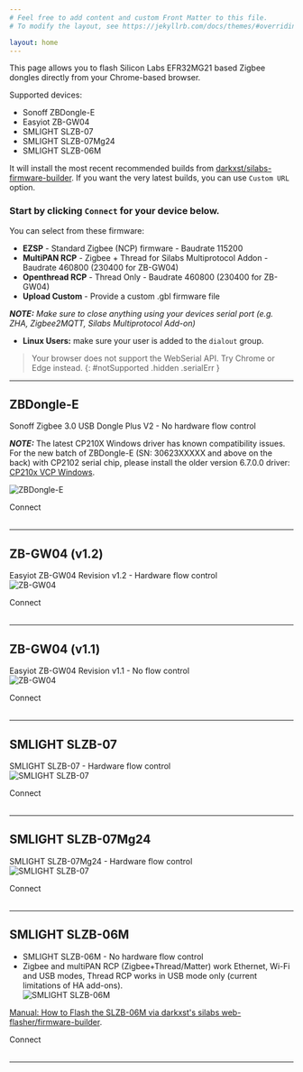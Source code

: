 ```yaml
---
# Feel free to add content and custom Front Matter to this file.
# To modify the layout, see https://jekyllrb.com/docs/themes/#overriding-theme-defaults

layout: home
---
```


This page allows you to flash Silicon Labs EFR32MG21 based Zigbee dongles directly from your Chrome-based browser.

Supported devices:
* Sonoff ZBDongle-E
* Easyiot ZB-GW04
* SMLIGHT SLZB-07
* SMLIGHT SLZB-07Mg24
* SMLIGHT SLZB-06M

It will install the most recent recommended builds from [darkxst/silabs-firmware-builder](https://github.com/darkxst/silabs-firmware-builder). If you want the very latest builds, you can use `Custom URL` option.  

### Start by clicking `Connect` for your device below.

You can select from these firmware:
* **EZSP** - Standard Zigbee (NCP) firmware - Baudrate 115200
* **MultiPAN RCP** - Zigbee + Thread for Silabs Multiprotocol Addon - Baudrate 460800 (230400 for ZB-GW04)
* **Openthread RCP** - Thread Only - Baudrate 460800 (230400 for ZB-GW04)
* **Upload Custom** - Provide a custom .gbl firmware file

***NOTE:** Make sure to close anything using your devices serial port (e.g. ZHA, Zigbee2MQTT, Silabs Multiprotocol Add-on)*

* **Linux Users:** make sure your user is added to the `dialout` group.

> Your browser does not support the WebSerial API. Try Chrome or Edge instead.
{: #notSupported .hidden .serialErr }


-----

## ZBDongle-E
Sonoff Zigbee 3.0 USB Dongle Plus V2 - No hardware flow control

***NOTE:*** The latest CP210X Windows driver has known compatibility issues. For the new batch of ZBDongle-E (SN: 30623XXXXX and above on the back) with CP2102 serial chip, please install the older version 6.7.0.0 driver: [CP210x VCP Windows](https://www.silabs.com/developers/usb-to-uart-bridge-vcp-drivers?tab=downloads).  

![ZBDongle-E](./assets/images/dongle-e.png)
<div class="Supported">
    <nabucasa-zigbee-flasher manifest="./assets/manifests/zbdongle-e.json">
        <span slot="button">Connect</span>
    </nabucasa-zigbee-flasher>
</div>
<br>

-----

## ZB-GW04 (v1.2)
Easyiot ZB-GW04 Revision v1.2 - Hardware flow control  
![ZB-GW04](./assets/images/zb-gw04-1v1.png)  

<div class="Supported">
    <nabucasa-zigbee-flasher manifest="./assets/manifests/zb-gw04-v1.2.json">
        <span slot="button">Connect</span>
    </nabucasa-zigbee-flasher>
</div>
<br>

-----


## ZB-GW04 (v1.1)
Easyiot ZB-GW04 Revision v1.1 - No flow control  
![ZB-GW04](./assets/images/zb-gw04-1v1.png)  

<div class="Supported">
    <nabucasa-zigbee-flasher manifest="./assets/manifests/zb-gw04-v1.1.json">
        <span slot="button">Connect</span>
    </nabucasa-zigbee-flasher>
</div>
<br>

-----


## SMLIGHT SLZB-07
SMLIGHT SLZB-07 -  Hardware flow control  
![SMLIGHT SLZB-07](./assets/images/slzb-07.png)  

<div class="Supported">
    <nabucasa-zigbee-flasher manifest="./assets/manifests/SLZB07.json">
        <span slot="button">Connect</span>
    </nabucasa-zigbee-flasher>
</div>
<br>

-----

## SMLIGHT SLZB-07Mg24
SMLIGHT SLZB-07Mg24 -  Hardware flow control  
![SMLIGHT SLZB-07](./assets/images/slzb-07.png)  

<div class="Supported">
    <nabucasa-zigbee-flasher manifest="./assets/manifests/slzb07Mg24.json">
        <span slot="button">Connect</span>
    </nabucasa-zigbee-flasher>
</div>
<br>

-----


## SMLIGHT SLZB-06M 
- SMLIGHT SLZB-06M -  No hardware flow control  
- Zigbee and multiPAN RCP (Zigbee+Thread/Matter) work Ethernet, Wi-Fi and USB modes, Thread RCP works in USB mode only (current limitations of HA add-ons).  
![SMLIGHT SLZB-06M](./assets/images/slzb-06m.png)  

[Manual: How to Flash the SLZB-06M via darkxst's silabs web-flasher/firmware-builder](https://smlight.tech/manual/slzb-06/guide/thread-matter/).  

<div class="Supported">
    <nabucasa-zigbee-flasher manifest="./assets/manifests/slzb-06m.json">
        <span slot="button">Connect</span>
    </nabucasa-zigbee-flasher>
</div>
<br>

-----

<script>
    if(!navigator.serial){
        // const buttons = document.querySelectorAll('.Supported');

        // buttons.forEach(element => {
        //     element.classList.add('hidden');
        // });
        document.getElementById("notSupported").classList.remove('hidden');
    }
</script>
